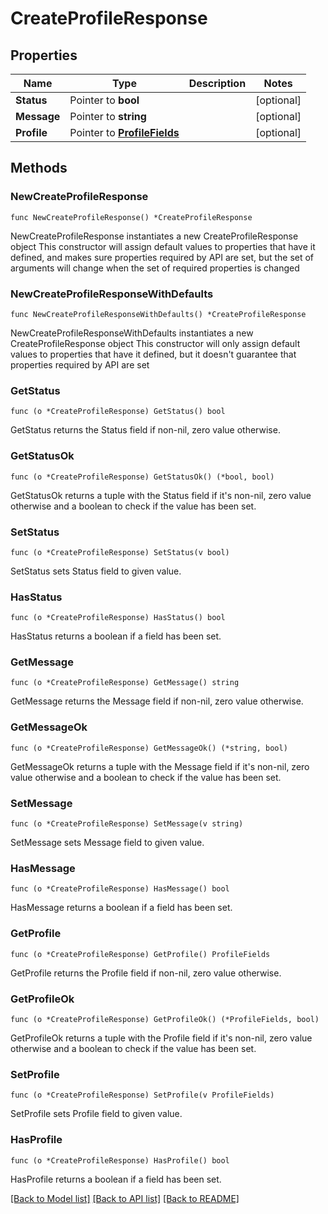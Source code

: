 # CreateProfileResponse

## Properties

Name | Type | Description | Notes
------------ | ------------- | ------------- | -------------
**Status** | Pointer to **bool** |  | [optional] 
**Message** | Pointer to **string** |  | [optional] 
**Profile** | Pointer to [**ProfileFields**](ProfileFields.md) |  | [optional] 

## Methods

### NewCreateProfileResponse

`func NewCreateProfileResponse() *CreateProfileResponse`

NewCreateProfileResponse instantiates a new CreateProfileResponse object
This constructor will assign default values to properties that have it defined,
and makes sure properties required by API are set, but the set of arguments
will change when the set of required properties is changed

### NewCreateProfileResponseWithDefaults

`func NewCreateProfileResponseWithDefaults() *CreateProfileResponse`

NewCreateProfileResponseWithDefaults instantiates a new CreateProfileResponse object
This constructor will only assign default values to properties that have it defined,
but it doesn't guarantee that properties required by API are set

### GetStatus

`func (o *CreateProfileResponse) GetStatus() bool`

GetStatus returns the Status field if non-nil, zero value otherwise.

### GetStatusOk

`func (o *CreateProfileResponse) GetStatusOk() (*bool, bool)`

GetStatusOk returns a tuple with the Status field if it's non-nil, zero value otherwise
and a boolean to check if the value has been set.

### SetStatus

`func (o *CreateProfileResponse) SetStatus(v bool)`

SetStatus sets Status field to given value.

### HasStatus

`func (o *CreateProfileResponse) HasStatus() bool`

HasStatus returns a boolean if a field has been set.

### GetMessage

`func (o *CreateProfileResponse) GetMessage() string`

GetMessage returns the Message field if non-nil, zero value otherwise.

### GetMessageOk

`func (o *CreateProfileResponse) GetMessageOk() (*string, bool)`

GetMessageOk returns a tuple with the Message field if it's non-nil, zero value otherwise
and a boolean to check if the value has been set.

### SetMessage

`func (o *CreateProfileResponse) SetMessage(v string)`

SetMessage sets Message field to given value.

### HasMessage

`func (o *CreateProfileResponse) HasMessage() bool`

HasMessage returns a boolean if a field has been set.

### GetProfile

`func (o *CreateProfileResponse) GetProfile() ProfileFields`

GetProfile returns the Profile field if non-nil, zero value otherwise.

### GetProfileOk

`func (o *CreateProfileResponse) GetProfileOk() (*ProfileFields, bool)`

GetProfileOk returns a tuple with the Profile field if it's non-nil, zero value otherwise
and a boolean to check if the value has been set.

### SetProfile

`func (o *CreateProfileResponse) SetProfile(v ProfileFields)`

SetProfile sets Profile field to given value.

### HasProfile

`func (o *CreateProfileResponse) HasProfile() bool`

HasProfile returns a boolean if a field has been set.


[[Back to Model list]](../README.md#documentation-for-models) [[Back to API list]](../README.md#documentation-for-api-endpoints) [[Back to README]](../README.md)


